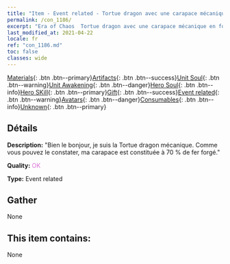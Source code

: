 ```yaml
---
title: "Item - Event related - Tortue dragon avec une carapace mécanique en forme de marmite"
permalink: /con_1186/
excerpt: "Era of Chaos  Tortue dragon avec une carapace mécanique en forme de marmite"
last_modified_at: 2021-04-22
locale: fr
ref: "con_1186.md"
toc: false
classes: wide
---
```

 [Materials](/ItemsFR/){: .btn .btn--primary}[Artifacts](/ItemsFR/Artifacts/){: .btn .btn--success}[Unit Soul](/ItemsFR/UnitSoul/){: .btn .btn--warning}[Unit Awakening](/ItemsFR/UnitAwakening/){: .btn .btn--danger}[Hero Soul](/ItemsFR/HeroSoul/){: .btn .btn--info}[Hero SKill](/ItemsFR/HeroSkill/){: .btn .btn--primary}[Gift](/ItemsFR/Gift/){: .btn .btn--success}[Event related](/ItemsFR/Events/){: .btn .btn--warning}[Avatars](/ItemsFR/Avatars/){: .btn .btn--danger}[Consumables](/ItemsFR/Consumables/){: .btn .btn--info}[Unknown](/ItemsFR/Unknown/){: .btn .btn--primary}

## Détails
 **Description:** \"Bien le bonjour, je suis la Tortue dragon mécanique. Comme vous pouvez le constater, ma carapace est constituée à 70 % de fer forgé.\"

 **Quality:** <span style="color: #DA70D6">OK</span>

 **Type:** Event related

## Gather

  None

## This item contains:

  None

